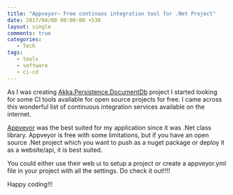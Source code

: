 ```yaml
---
title: "Appveyor– Free continuos integration tool for .Net Project"
date: 2017/04/08 00:00:00 +530
layout: single
comments: true
categories: 
   - Tech
tags:
   - tools
   - software
   - ci-cd
---
```


As I was creating [Akka.Persistence.DocumentDb](https://github.com/pratapbhaskar/Akka.Persistence.DocumentDb) project I started looking for some CI tools available for open source projects for free. I came across this wonderful list of continuous integration services available on the internet.

[Appveyor](https://www.appveyor.com/) was the best suited for my application since it was .Net class library. Appveyor is free with some limitations, but if you have an open source .Net project which you want to push as a nuget package or deploy it as a website/api, it is best suited.

You could either use their web ui to setup a project or create a appveyor.yml file in your project with all the settings. Do check it out!!!!

Happy coding!!!